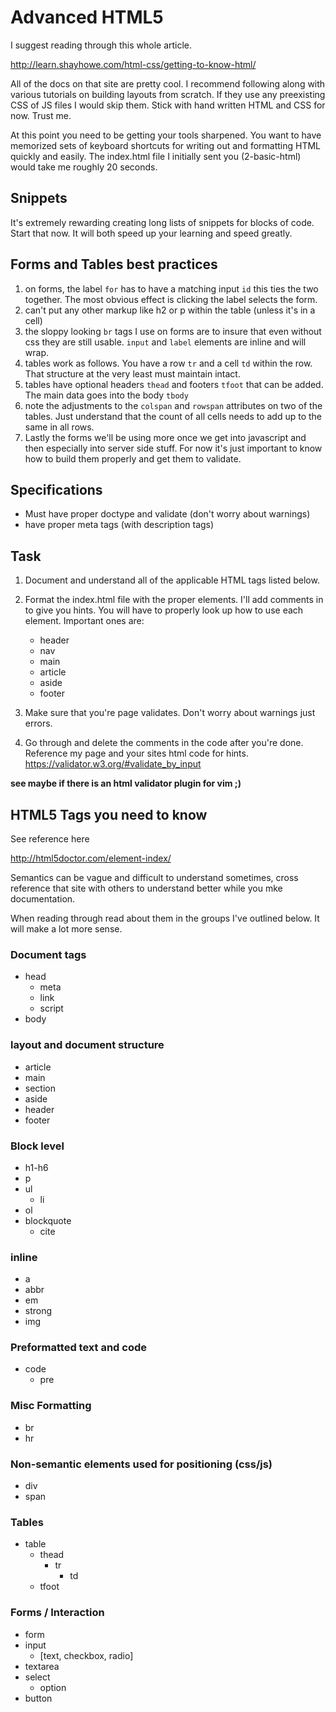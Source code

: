 # Advanced HTML5

I suggest reading through this whole article.

http://learn.shayhowe.com/html-css/getting-to-know-html/

All of the docs on that site are pretty cool. I recommend following along with various tutorials on building layouts from scratch. If they use any preexisting CSS of JS files I would skip them. Stick with hand written HTML and CSS for now. Trust me.

At this point you need to be getting your tools sharpened. You want to have memorized sets of keyboard shortcuts for writing out and formatting HTML quickly and easily. The index.html file I initially sent you (2-basic-html) would take me roughly 20 seconds. 

## Snippets

It's extremely rewarding creating long lists of snippets for blocks of code. Start that now. It will both speed up your learning and speed greatly. 


## Forms and Tables best practices

1. on forms, the label `for` has to have a matching input `id` this ties the two together. The most obvious effect is clicking the label selects the form. 
2. can't put any other markup like h2 or p within the table (unless it's in a cell)
3. the sloppy looking `br` tags I use on forms are to insure that even without css they are still usable. `input` and `label` elements are inline and will wrap.
4. tables work as follows. You have a row `tr` and a cell `td` within the row. That structure at the very least must maintain intact.
5. tables have optional headers `thead` and footers `tfoot` that can be added. The main data goes into the body `tbody`
6. note the adjustments to the `colspan` and `rowspan` attributes on two of the tables. Just understand that the count of all cells needs to add up to the same in all rows.
7. Lastly the forms we'll be using more once we get into javascript and then especially into server side stuff. For now it's just important to know how to build them properly and get them to validate.


## Specifications

* Must have proper doctype and validate (don't worry about warnings)
* have proper meta tags (with description tags)

## Task

1. Document and understand all of the applicable HTML tags listed below.

2. Format the index.html file with the proper elements. I'll add comments in to give you hints. You will have to properly look up how to use each element. Important ones are:
    * header
    * nav
    * main
    * article
    * aside
    * footer

3. Make sure that you're page validates. Don't worry about warnings just errors.
4. Go through and delete the comments in the code after you're done. Reference my page and your sites html code for hints.
https://validator.w3.org/#validate_by_input

**see maybe if there is an html validator plugin for vim ;)**

## HTML5 Tags you need to know

See reference here

http://html5doctor.com/element-index/

Semantics can be vague and difficult to understand sometimes, cross reference that site with others to understand better while you mke documentation.

When reading through read about them in the groups I've outlined below. It will make a lot more sense.

### Document tags

* head
	* meta
	* link
	* script
* body


### layout and document structure

* article
* main
* section
* aside
* header
* footer

### Block level

* h1-h6
* p
* ul
   * li
* ol
* blockquote
	* cite

### inline

* a
* abbr
* em
* strong
* img

### Preformatted text and code 

* code
	* pre

### Misc Formatting

* br
* hr

### Non-semantic elements used for positioning (css/js)

* div
* span

### Tables

* table
	* thead
		* tr
			* td
	* tfoot

### Forms / Interaction

* form
* input
	* [text, checkbox, radio]
* textarea
* select
	* option
* button
